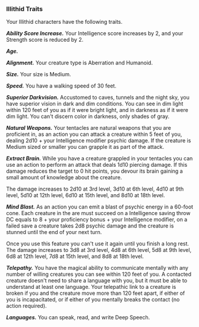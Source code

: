 
### Illithid Traits
Your Illithid characters have the following traits.

***Ability Score Increase.***
Your Intelligence score increases by 2, and your Strength score is reduced by 2.

***Age.***


***Alignment.***
Your creature type is Aberration and Humanoid.

***Size.***
Your size is Medium.

***Speed.***
You have a walking speed of 30 feet.

***Superior Darkvision.***
Accustomed to caves, tunnels and the night sky, you have superior vision in dark and dim conditions. You can see in dim light within 120 feet of you as if it were bright light, and in darkness as if it were dim light. You can't discern color in darkness, only shades of gray.

***Natural Weapons.***
Your tentacles are natural weapons that you are proficient in, as an action you can attack a creature within 5 feet of you, dealing 2d10 + your Intelligence modifier psychic damage. If the creature is Medium sized or smaller you can grapple it as part of the attack.

***Extract Brain.***
While you have a creature grappled in your tentacles you can use an action to perform an attack that deals 1d10 piercing damage. If this damage reduces the target to 0 hit points, you devour its brain gaining a small amount of knowledge about the creature. 

The damage increases to 2d10 at 3rd level, 3d10 at 6th level, 4d10 at 9th level, 5d10 at 12th level, 6d10 at 15th level, and 8d10 at 18th level.

***Mind Blast.***
As an action you can emit a blast of psychic energy in a 60-foot cone. Each creature in the are must succeed on a Intelligence saving throw DC equals to 8 + your proficiency bonus + your Intelligence modifier, on a failed save a creature takes 2d8 psychic damage and the creature is stunned until the end of your next turn.

Once you use this feature you can't use it again until you finish a long rest. The damage increases to 3d8 at 3rd level, 4d8 at 6th level, 5d8 at 9th level, 6d8 at 12th level, 7d8 at 15th level, and 8d8 at 18th level.

***Telepathy.***
You have the magical ability to communicate mentally with any number of willing creatures you can see within 120 feet of you. A contacted creature doesn't need to share a language with you, but it must be able to understand at least one language. Your telepathic link to a creature is broken if you and the creature move more than 120 feet apart, if either of you is incapacitated, or if either of you mentally breaks the contact (no action required).

***Languages.***
You can speak, read, and write Deep Speech.